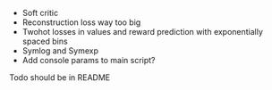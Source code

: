 - Soft critic
- Reconstruction loss way too big
- Twohot losses in values and reward prediction with exponentially spaced bins
- Symlog and Symexp
- Add console params to main script?

Todo should be in README